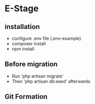 # E-Stage

## installation

- configure .env file (.env-example)
- composer install
- npm install

## Before migration 

- Run 'php artisan migrate' 
- Then 'php artisan db:seed' afterwards

## Git Formation


